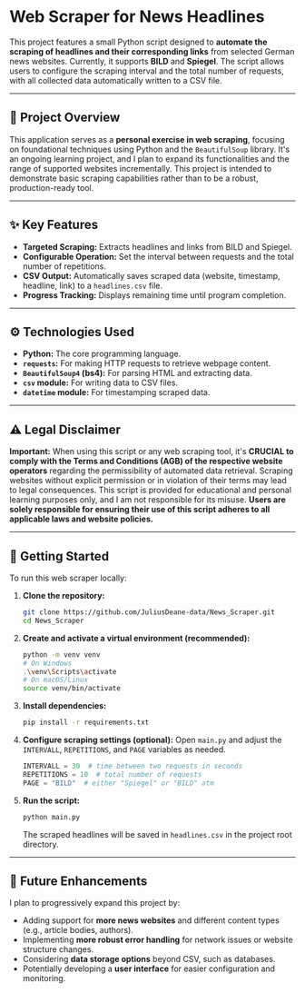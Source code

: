 # Web Scraper for News Headlines

This project features a small Python script designed to **automate the scraping of headlines and their corresponding links** from selected German news websites. Currently, it supports **BILD** and **Spiegel**. The script allows users to configure the scraping interval and the total number of requests, with all collected data automatically written to a CSV file.

---

## 🚀 Project Overview

This application serves as a **personal exercise in web scraping**, focusing on foundational techniques using Python and the `BeautifulSoup` library. It's an ongoing learning project, and I plan to expand its functionalities and the range of supported websites incrementally. This project is intended to demonstrate basic scraping capabilities rather than to be a robust, production-ready tool.

---

## ✨ Key Features

* **Targeted Scraping:** Extracts headlines and links from BILD and Spiegel.
* **Configurable Operation:** Set the interval between requests and the total number of repetitions.
* **CSV Output:** Automatically saves scraped data (website, timestamp, headline, link) to a `headlines.csv` file.
* **Progress Tracking:** Displays remaining time until program completion.

---

## ⚙️ Technologies Used

* **Python:** The core programming language.
* **`requests`:** For making HTTP requests to retrieve webpage content.
* **`BeautifulSoup4` (bs4):** For parsing HTML and extracting data.
* **`csv` module:** For writing data to CSV files.
* **`datetime` module:** For timestamping scraped data.

---

## ⚠️ Legal Disclaimer

**Important:** When using this script or any web scraping tool, it's **CRUCIAL to comply with the Terms and Conditions (AGB) of the respective website operators** regarding the permissibility of automated data retrieval. Scraping websites without explicit permission or in violation of their terms may lead to legal consequences. This script is provided for educational and personal learning purposes only, and I am not responsible for its misuse. **Users are solely responsible for ensuring their use of this script adheres to all applicable laws and website policies.**

---

## 🏃 Getting Started

To run this web scraper locally:

1.  **Clone the repository:**
    ```bash
    git clone https://github.com/JuliusDeane-data/News_Scraper.git
    cd News_Scraper
    ```
2.  **Create and activate a virtual environment (recommended):**
    ```bash
    python -m venv venv
    # On Windows
    .\venv\Scripts\activate
    # On macOS/Linux
    source venv/bin/activate
    ```
3.  **Install dependencies:**
    ```bash
    pip install -r requirements.txt
    ```    
4.  **Configure scraping settings (optional):**
    Open `main.py` and adjust the `INTERVALL`, `REPETITIONS`, and `PAGE` variables as needed.
    ```python
    INTERVALL = 30  # time between two requests in seconds
    REPETITIONS = 10  # total number of requests
    PAGE = "BILD"  # either "Spiegel" or "BILD" atm
    ```
5.  **Run the script:**
    ```bash
    python main.py
    ```
    The scraped headlines will be saved in `headlines.csv` in the project root directory.

---

## 🔮 Future Enhancements

I plan to progressively expand this project by:

* Adding support for **more news websites** and different content types (e.g., article bodies, authors).
* Implementing **more robust error handling** for network issues or website structure changes.
* Considering **data storage options** beyond CSV, such as databases.
* Potentially developing a **user interface** for easier configuration and monitoring.
